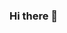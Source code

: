 ### Hi there 👋

<!--
**NefeliTav/NefeliTav** is a ✨ _special_ ✨ repository because its `README.md` (this file) appears on your GitHub profile.

Here are some ideas to get you started:

- 🔭 I’m currently working on an e-shop website.
- 🌱 I’m currently learning ...
- 👯 I’m looking to collaborate on ...
- 🤔 I’m looking for help with ...
- 💬 Ask me about ...
- 📫 How to reach me: nefeli.tavoulari123@gmail.com
- 😄 Pronouns: she/her
- ⚡ Fun fact: ...
-->
